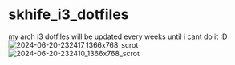 # skhife_i3_dotfiles
my arch i3 dotfiles
will be updated every weeks until i cant do it :D
![2024-06-20-232417_1366x768_scrot](https://github.com/NOTURFRIENDBTW/skhife_i3_dotfiles/assets/79923098/5c6c09ad-f3e5-4761-bb70-43daafd89c06)
![2024-06-20-232410_1366x768_scrot](https://github.com/NOTURFRIENDBTW/skhife_i3_dotfiles/assets/79923098/d06933f7-9d2d-4be7-a8a1-e4cdfae63973)
